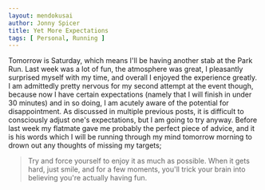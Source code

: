```yaml
---
layout: mendokusai
author: Jonny Spicer
title: Yet More Expectations
tags: [ Personal, Running ]
---
```

Tomorrow is Saturday, which means I'll be having another stab at the Park Run. Last week was a lot of fun, the
atmosphere was great, I pleasantly surprised myself with my time, and overall I enjoyed the experience greatly.
I am admittedly pretty nervous for my second attempt at the event though, because now I have certain expectations
(namely that I will finish in under 30 minutes) and in so doing, I am acutely aware of the potential for disappointment.
As discussed in multiple previous posts, it is difficult to consciously adjust one's expectations, but I am going to
try anyway. Before last week my flatmate gave me probably the perfect piece of advice, and it is his words which I will
be running through my mind tomorrow morning to drown out any thoughts of missing my targets;

>Try and force yourself to enjoy it as much as possible. When it gets hard, just smile, and for a few moments, you'll trick
>your brain into believing you're actually having fun.
